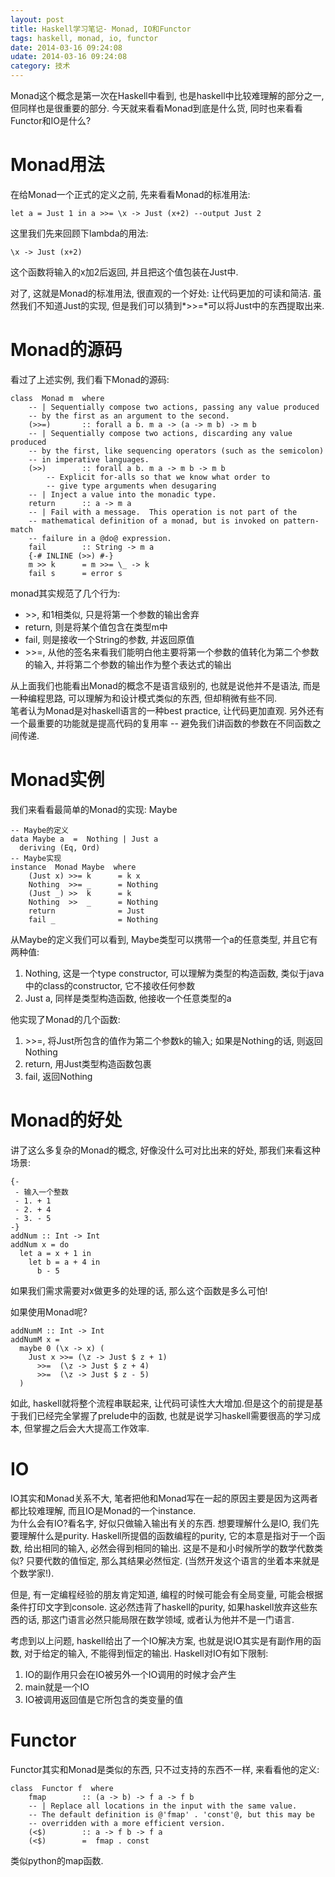 ```yaml
---
layout: post
title: Haskell学习笔记- Monad, IO和Functor 
tags: haskell, monad, io, functor
date: 2014-03-16 09:24:08
udate: 2014-03-16 09:24:08
category: 技术
---
```

  
Monad这个概念是第一次在Haskell中看到, 也是haskell中比较难理解的部分之一, 但同样也是很重要的部分. 今天就来看看Monad到底是什么货, 同时也来看看Functor和IO是什么?  
  
Monad用法  
====  
在给Monad一个正式的定义之前, 先来看看Monad的标准用法:  

    let a = Just 1 in a >>= \x -> Just (x+2) --output Just 2
  
这里我们先来回顾下lambda的用法:  

    \x -> Just (x+2)

这个函数将输入的x加2后返回, 并且把这个值包装在Just中.
  
  
对了, 这就是Monad的标准用法, 很直观的一个好处: 让代码更加的可读和简洁. 虽然我们不知道Just的实现, 但是我们可以猜到*>>=*可以将Just中的东西提取出来.  
  
Monad的源码  
====  
看过了上述实例, 我们看下Monad的源码:

    class  Monad m  where
        -- | Sequentially compose two actions, passing any value produced
        -- by the first as an argument to the second.
        (>>=)       :: forall a b. m a -> (a -> m b) -> m b
        -- | Sequentially compose two actions, discarding any value produced
        -- by the first, like sequencing operators (such as the semicolon)
        -- in imperative languages.
        (>>)        :: forall a b. m a -> m b -> m b
            -- Explicit for-alls so that we know what order to
            -- give type arguments when desugaring
        -- | Inject a value into the monadic type.
        return      :: a -> m a
        -- | Fail with a message.  This operation is not part of the
        -- mathematical definition of a monad, but is invoked on pattern-match
        -- failure in a @do@ expression.
        fail        :: String -> m a
        {-# INLINE (>>) #-}
        m >> k      = m >>= \_ -> k
        fail s      = error s
  
monad其实规范了几个行为:   

- \>\>, 和1相类似, 只是将第一个参数的输出舍弃  
- return, 则是将某个值包含在类型m中  
- fail, 则是接收一个String的参数, 并返回原值  
- \>\>=, 从他的签名来看我们能明白他主要将第一个参数的值转化为第二个参数的输入, 并将第二个参数的输出作为整个表达式的输出  
  
  
从上面我们也能看出Monad的概念不是语言级别的, 也就是说他并不是语法, 而是一种编程思路, 可以理解为和设计模式类似的东西, 但却稍微有些不同.  
笔者认为Monad是对haskell语言的一种best practice,  让代码更加直观. 另外还有一个最重要的功能就是提高代码的复用率 -- 避免我们讲函数的参数在不同函数之间传递.
  
Monad实例  
=====  
我们来看看最简单的Monad的实现: Maybe  

    -- Maybe的定义
    data Maybe a  =  Nothing | Just a
      deriving (Eq, Ord)
    -- Maybe实现
    instance  Monad Maybe  where
        (Just x) >>= k      = k x
        Nothing  >>= _      = Nothing
        (Just _) >>  k      = k
        Nothing  >>  _      = Nothing
        return              = Just
        fail _              = Nothing
  
从Maybe的定义我们可以看到, Maybe类型可以携带一个a的任意类型, 并且它有两种值:  

1. Nothing, 这是一个type constructor, 可以理解为类型的构造函数, 类似于java中的class的constructor, 它不接收任何参数  
2. Just a, 同样是类型构造函数, 他接收一个任意类型的a  
  
他实现了Monad的几个函数:  
1. \>\>=, 将Just所包含的值作为第二个参数k的输入; 如果是Nothing的话, 则返回Nothing
2. return, 用Just类型构造函数包裹  
3. fail, 返回Nothing
  
  
Monad的好处  
====  
讲了这么多复杂的Monad的概念, 好像没什么可对比出来的好处, 那我们来看这种场景:

    {-
     - 输入一个整数
     - 1. + 1
     - 2. + 4
     - 3. - 5 
    -}
    addNum :: Int -> Int
    addNum x = do
      let a = x + 1 in
        let b = a + 4 in
          b - 5

如果我们需求需要对x做更多的处理的话, 那么这个函数是多么可怕!
  
如果使用Monad呢?  

    addNumM :: Int -> Int
    addNumM x = 
      maybe 0 (\x -> x) (
        Just x >>= (\z -> Just $ z + 1)
          >>=  (\z -> Just $ z + 4)
          >>=  (\z -> Just $ z - 5)
      )

如此, haskell就将整个流程串联起来, 让代码可读性大大增加.但是这个的前提是基于我们已经完全掌握了prelude中的函数, 也就是说学习haskell需要很高的学习成本, 但掌握之后会大大提高工作效率.
  
IO  
====  
IO其实和Monad关系不大, 笔者把他和Monad写在一起的原因主要是因为这两者都比较难理解, 而且IO是Monad的一个instance.  
为什么会有IO?看名字, 好似只做输入输出有关的东西. 想要理解什么是IO, 我们先要理解什么是purity. Haskell所提倡的函数编程的purity, 它的本意是指对于一个函数, 给出相同的输入, 必然会得到相同的输出. 这是不是和小时候所学的数学代数类似? 只要代数的值恒定, 那么其结果必然恒定. (当然开发这个语言的坐着本来就是个数学家!).  
  
但是, 有一定编程经验的朋友肯定知道, 编程的时候可能会有全局变量, 可能会根据条件打印文字到console. 这必然违背了haskell的purity, 如果haskell放弃这些东西的话, 那这门语言必然只能局限在数学领域, 或者认为他并不是一门语言.  
  
考虑到以上问题, haskell给出了一个IO解决方案, 也就是说IO其实是有副作用的函数, 对于给定的输入, 不能得到恒定的输出. Haskell对IO有如下限制:  
  
1. IO的副作用只会在IO被另外一个IO调用的时候才会产生  
2. main就是一个IO  
3. IO被调用返回值是它所包含的类变量的值
  
Functor  
====  
Functor其实和Monad是类似的东西, 只不过支持的东西不一样, 来看看他的定义:  

    class  Functor f  where
        fmap        :: (a -> b) -> f a -> f b
        -- | Replace all locations in the input with the same value.
        -- The default definition is @'fmap' . 'const'@, but this may be
        -- overridden with a more efficient version.
        (<$)        :: a -> f b -> f a
        (<$)        =  fmap . const

类似python的map函数.  
